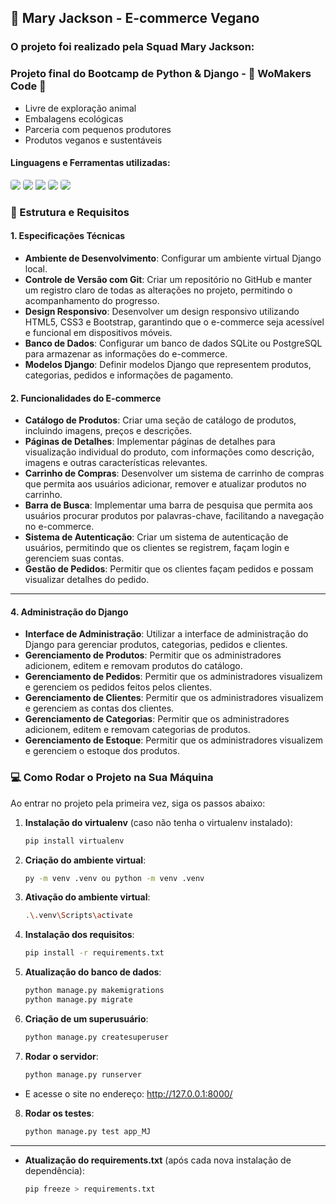 ## 🌱 Mary Jackson - E-commerce Vegano

### O projeto foi realizado pela Squad Mary Jackson:

### Projeto final do Bootcamp de Python & Django - 🦋 WoMakers Code 🦋

+ Livre de exploração animal  
+ Embalagens ecológicas  
+ Parceria com pequenos produtores  
+ Produtos veganos e sustentáveis
  

#### Linguagens e Ferramentas utilizadas:

<div>
<img src="https://img.shields.io/badge/Python-3776AB?style=for-the-badge&logo=python&logoColor=white" style="border-radius:4px"/>
<img src="https://img.shields.io/badge/Django-092E20?style=for-the-badge&logo=django&logoColor=white" style="border-radius:4px"/>
<img src="https://img.shields.io/badge/SQLite-07405E?style=for-the-badge&logo=sqlite&logoColor=white"/>
<img src="https://img.shields.io/badge/Bootstrap-563D7C?style=for-the-badge&logo=bootstrap&logoColor=white" style="border-radius:4px"/>
<img src="https://img.shields.io/badge/JavaScript-F7DF1E?style=for-the-badge&logo=javascript&logoColor=black" style="border-radius:4px"/>
</div>


### 📄 Estrutura e Requisitos

#### 1. Especificações Técnicas

- **Ambiente de Desenvolvimento**: Configurar um ambiente virtual Django local.
- **Controle de Versão com Git**: Criar um repositório no GitHub e manter um registro claro de todas as alterações no projeto, permitindo o acompanhamento do progresso.
- **Design Responsivo**: Desenvolver um design responsivo utilizando HTML5, CSS3 e Bootstrap, garantindo que o e-commerce seja acessível e funcional em dispositivos móveis.
- **Banco de Dados**: Configurar um banco de dados SQLite ou PostgreSQL para armazenar as informações do e-commerce.
- **Modelos Django**: Definir modelos Django que representem produtos, categorias, pedidos e informações de pagamento.

#### 2. Funcionalidades do E-commerce

- **Catálogo de Produtos**: Criar uma seção de catálogo de produtos, incluindo imagens, preços e descrições.
- **Páginas de Detalhes**: Implementar páginas de detalhes para visualização individual do produto, com informações como descrição, imagens e outras características relevantes.
- **Carrinho de Compras**: Desenvolver um sistema de carrinho de compras que permita aos usuários adicionar, remover e atualizar produtos no carrinho.
- **Barra de Busca**: Implementar uma barra de pesquisa que permita aos usuários procurar produtos por palavras-chave, facilitando a navegação no e-commerce.
- **Sistema de Autenticação**: Criar um sistema de autenticação de usuários, permitindo que os clientes se registrem, façam login e gerenciem suas contas.
- **Gestão de Pedidos**: Permitir que os clientes façam pedidos e possam visualizar detalhes do pedido.

-------------------------------------------------------------------------------------------------------------------------------------------------

#### 4. Administração do Django

- **Interface de Administração**: Utilizar a interface de administração do Django para gerenciar produtos, categorias, pedidos e clientes.
- **Gerenciamento de Produtos**: Permitir que os administradores adicionem, editem e removam produtos do catálogo.
- **Gerenciamento de Pedidos**: Permitir que os administradores visualizem e gerenciem os pedidos feitos pelos clientes.
- **Gerenciamento de Clientes**: Permitir que os administradores visualizem e gerenciem as contas dos clientes.
- **Gerenciamento de Categorias**: Permitir que os administradores adicionem, editem e removam categorias de produtos.
- **Gerenciamento de Estoque**: Permitir que os administradores visualizem e gerenciem o estoque dos produtos.


### 💻 Como Rodar o Projeto na Sua Máquina

Ao entrar no projeto pela primeira vez, siga os passos abaixo:

1. **Instalação do virtualenv** (caso não tenha o virtualenv instalado):

   ```bash
   pip install virtualenv
    ```

2. **Criação do ambiente virtual**:
     
    ```bash
    py -m venv .venv ou python -m venv .venv
    ```

3. **Ativação do ambiente virtual**: 

    ```bash
    .\.venv\Scripts\activate
    ```

4. **Instalação dos requisitos**: 
        
    ```bash
    pip install -r requirements.txt 
    ```

5. **Atualização do banco de dados**:
    
    ```bash
    python manage.py makemigrations
    python manage.py migrate
    ```

6. **Criação de um superusuário**:

    ```bash
    python manage.py createsuperuser
    ```

7. **Rodar o servidor**:

    ```bash
    python manage.py runserver
    ```
- E acesse o site no endereço:
http://127.0.0.1:8000/

8. **Rodar os testes**:

    ```bash
    python manage.py test app_MJ
    ```

-------------------------------------------------------------------------------------------------------

- **Atualização do requirements.txt** (após cada nova instalação de dependência):

    ```bash
    pip freeze > requirements.txt
    ```

